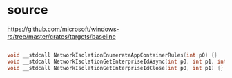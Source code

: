 # source

<https://github.com/microsoft/windows-rs/tree/master/crates/targets/baseline>

```c

void __stdcall NetworkIsolationEnumerateAppContainerRules(int p0) {}
void __stdcall NetworkIsolationGetEnterpriseIdAsync(int p0, int p1, int p2, int p3, int p4) {}
void __stdcall NetworkIsolationGetEnterpriseIdClose(int p0, int p1) {}

```
